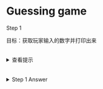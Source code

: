 
# Guessing game

Step 1

目标：获取玩家输入的数字并打印出来

<br>
<details>
    <summary>查看提示</summary>

导入 std::io ，写出 fn main(), 提示输入 guess number 并打印玩家输入的数字。

下面有答案。请尽量自己写出来（或复习 [The book 第二章](http://120.78.128.153/rustbook/ch02-00-guessing-game-tutorial.html)）再查看答案。
</details>

<br>
<br>
<details>
    <summary>Step 1 Answer</summary>

```rust, no_run
use std::io;

fn main() {
    println!("Guess the number!");

    println!("Please input your guess.");

    let mut guess = String::new();

    io::stdin().read_line(&mut guess)
        .expect("Failed to read line");

    println!("You guessed: {}", guess);
}
```

</details>